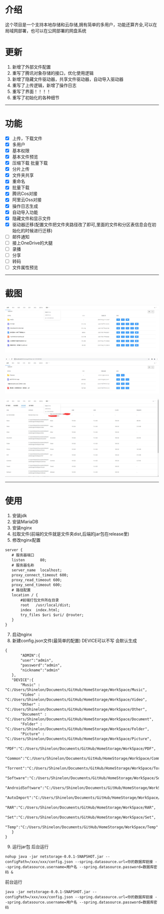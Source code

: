 # 介绍

这个项目是一个支持本地存储和云存储,拥有简单的多用户，功能还算齐全,可以在局域网部署，也可以在公网部署的网盘系统

# 更新
1. 新增了外部文件配置
2. 重写了腾讯对象存储的接口，优化使用逻辑
3. 新增了隐藏文件驱动器，共享文件驱动器，自动导入驱动器
4. 重写了上传逻辑，新增了操作日志
5. 重写了界面！！！！
6. 重写了初始化的各种细节

***

# 功能
- [x] 上传，下载文件
- [x] 多用户 
- [x] 基本权限 
- [x] 基本文件预览
- [x] 压缩下载 批量下载
- [x] 分片上传
- [x] 文件夹共享
- [x] 重命名
- [x] 批量下载
- [x] 腾讯Cos对接
- [x] 阿里云Oss对接
- [x] 操作日志生成
- [x] 自动导入功能
- [x] 隐藏文件和显示文件
- [x] 驱动器迁移(配置文件把文件夹路径改了即可,里面的文件和分区表信息会在初始化的时候进行迁移)
- [ ] 邮件通知
- [ ] 接上OneDrive的大腿
- [ ] 录播
- [ ] 分享
- [ ] 转码
- [ ] 文件属性预览
***
# 截图
![image](https://github.com/BakaSugus/HomeStorage/blob/main/Picture/本地存储.jpg)

![image](https://github.com/BakaSugus/HomeStorage/blob/main/Picture/Cos.jpg)

![image](https://github.com/BakaSugus/HomeStorage/blob/main/Picture/存储驱动器.jpg)

***
# 使用
 1. 安装jdk
 2. 安装MariaDB 
 3. 安装nginx
 4. 拉取文件(前端的文件就是文件夹dist,后端的jar包在release里)
 6. 修改nginx配置
 ```
 server {
    # 服务器端口
    listen       80;
    # 服务器名称
    server_name  localhost;
    proxy_connect_timeout 600;
    proxy_read_timeout 600;
    proxy_send_timeout 600;
    # 路径配置
    location / {
        #前端打包文件所在目录
        root   /usr/local/dist;
        index  index.html;
        try_files $uri $uri/ @router;  
    }
 }
 ```
 7. 启动nginx
 8. 新建config.json文件(最简单的配置) DEVICE可以不写 会默认生成
 ```
 {
		"ADMIN":{
		"user":"admin",
		"password":"admin",
		"nickname":"admin"
	},
	"DEVICE":{
		"Music" : "C:/Users/Shinelon/Documents/GitHub/HomeStorage/WorkSpace/Music",
		"Video" : "C:/Users/Shinelon/Documents/GitHub/HomeStorage/WorkSpace/Video",
		"Other" : "C:/Users/Shinelon/Documents/GitHub/HomeStorage/WorkSpace/Other",
		"Document" : "C:/Users/Shinelon/Documents/GitHub/HomeStorage/WorkSpace/Document",
		"Folder" : "C:/Users/Shinelon/Documents/GitHub/HomeStorage/WorkSpace/Folder",
		"Picture" : "C:/Users/Shinelon/Documents/GitHub/HomeStorage/WorkSpace/Picture",
		"PDF":"C:/Users/Shinelon/Documents/GitHub/HomeStorage/WorkSpace/PDF",
		"Common":"C:/Users/Shinelon/Documents/GitHub/HomeStorage/WorkSpace/Common",
		"Torrent":"C:/Users/Shinelon/Documents/GitHub/HomeStorage/WorkSpace/Torrent",
		"Software":"C:/Users/Shinelon/Documents/GitHub/HomeStorage/WorkSpace/Software",
		"AndroidSoftware":"C:/Users/Shinelon/Documents/GitHub/HomeStorage/WorkSpace/AndroidSoftware",
		"AutoImport":"C:/Users/Shinelon/Documents/GitHub/HomeStorage/WorkSpace/AutoImport",
		"RAR":"C:/Users/Shinelon/Documents/GitHub/HomeStorage/WorkSpace/RAR",
		"Set":"C:/Users/Shinelon/Documents/GitHub/HomeStorage/WorkSpace/Set",
		"Temp":"C:/Users/Shinelon/Documents/GitHub/HomeStorage/WorkSpace/Temp"
	}
}
 ```

 9. 运行jar包
 后台运行
 ```
 nohup java -jar netstorage-0.0.1-SNAPSHOT.jar --configPath=/xxx/xxx/config.json --spring.datasource.url=你的数据库链接 --spring.datasource.username=用户名 --spring.datasource.password=数据库密码 &
 ```
 
 前台运行
  ```
  java -jar netstorage-0.0.1-SNAPSHOT.jar --configPath=/xxx/xxx/config.json --spring.datasource.url=你的数据库链接 --spring.datasource.username=用户名 --spring.datasource.password=数据库密码 
 ```
